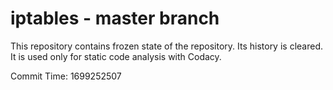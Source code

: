 # iptables - master branch

This repository contains frozen state of the repository.
Its history is cleared. It is used only for static code
analysis with Codacy.

Commit Time: 1699252507